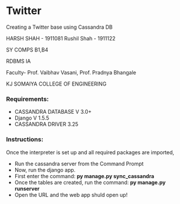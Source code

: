 # Twitter
 Creating a Twitter base using Cassandra DB

HARSH SHAH - 1911081
Rushil Shah - 1911122

SY COMPS B1,B4


RDBMS IA


Faculty- Prof. Vaibhav Vasani, Prof. Pradnya Bhangale


KJ SOMAIYA COLLEGE OF ENGINEERING




### Requirements:
* CASSANDRA DATABASE V 3.0+
* Django V 1.5.5
* CASSANDRA DRIVER 3.25


### Instructions:
Once the interpreter is set up and all required packages are imported,

* Run the cassandra server from the Command Prompt
* Now, run the django app.
* First enter the command: __py manage.py sync_cassandra__
* Once the tables are created, run the command: __py manage.py runserver__  
* Open the URL and the web app shuld open up!




